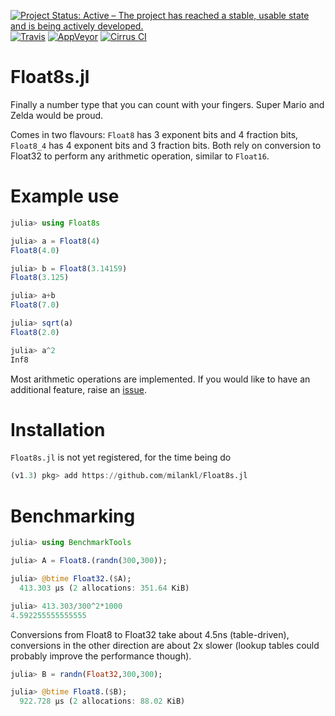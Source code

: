 [![Project Status: Active – The project has reached a stable, usable state and is being actively developed.](https://img.shields.io/badge/repo_status-active-brightgreen?style=flat-square)](https://www.repostatus.org/#active)
[![Travis](https://img.shields.io/travis/com/milankl/Float8s.jl?label=Linux%20%26%20osx&logo=travis&style=flat-square)](https://travis-ci.com/milankl/Float8s.jl)
[![AppVeyor](https://img.shields.io/appveyor/ci/milankl/Float8s-jl?label=Windows&logo=appveyor&logoColor=white&style=flat-square)](https://ci.appveyor.com/project/milankl/Float8s-jl)
[![Cirrus CI](https://img.shields.io/cirrus/github/milankl/Float8s.jl?label=FreeBSD&logo=cirrus-ci&logoColor=white&style=flat-square)](https://cirrus-ci.com/github/milankl/Float8s.jl)

# Float8s.jl
Finally a number type that you can count with your fingers. Super Mario and Zelda would be proud.

Comes in two flavours: `Float8` has 3 exponent bits and 4 fraction bits, `Float8_4` has 4 exponent bits and 3 fraction bits.
Both rely on conversion to Float32 to perform any arithmetic operation, similar to `Float16`.

# Example use

```julia
julia> using Float8s

julia> a = Float8(4)
Float8(4.0)

julia> b = Float8(3.14159)
Float8(3.125)

julia> a+b
Float8(7.0)

julia> sqrt(a)
Float8(2.0)

julia> a^2
Inf8
```
Most arithmetic operations are implemented. If you would like to have an additional feature, raise an [issue](https://github.com/milankl/Float8s.jl/issues).

# Installation

`Float8s.jl` is not yet registered, for the time being do
```julia
(v1.3) pkg> add https://github.com/milankl/Float8s.jl
```

# Benchmarking
```julia
julia> using BenchmarkTools

julia> A = Float8.(randn(300,300));

julia> @btime Float32.($A);
  413.303 μs (2 allocations: 351.64 KiB)

julia> 413.303/300^2*1000
4.592255555555555
```
Conversions from Float8 to Float32 take about 4.5ns (table-driven), conversions in the other direction are about 2x slower (lookup tables could probably improve the performance though). 
```julia
julia> B = randn(Float32,300,300);

julia> @btime Float8.($B);
  922.728 μs (2 allocations: 88.02 KiB)
 ```
 
